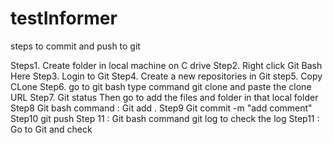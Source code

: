 # testInformer
steps to commit and push to git

Steps1. Create folder in local machine on C drive
Step2. Right click Git Bash Here
Step3. Login to Git
Step4. Create a new repositories in Git
step5. Copy CLone
Step6. go to git bash type command
git clone and paste the clone URL
Step7. Git status
Then go to add the files and folder in that local folder
Step8 Git bash command : Git add .
Step9 Git commit -m "add comment"
Step10 git push
Step 11 : Git bash command 
git log to check the log 
Step11 : Go to Git and check
